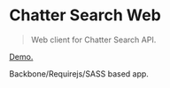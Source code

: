 # Chatter Search Web

> Web client for Chatter Search API.

[Demo.](https://chatter-search-bb.surge.sh/)

Backbone/Requirejs/SASS based app.
